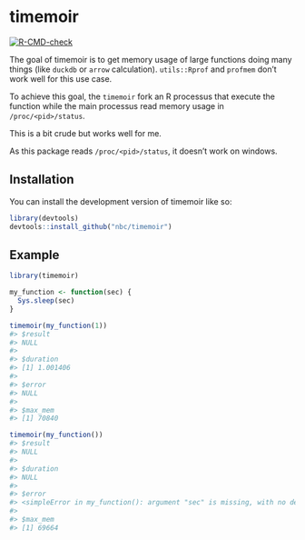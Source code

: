 
<!-- README.md is generated from README.Rmd. Please edit that file -->

# timemoir

<!-- badges: start -->

[![R-CMD-check](https://github.com/nbc/timemoir/actions/workflows/R-CMD-check.yaml/badge.svg)](https://github.com/nbc/timemoir/actions/workflows/R-CMD-check.yaml)
<!-- badges: end -->

The goal of timemoir is to get memory usage of large functions doing
many things (like `duckdb` or `arrow` calculation). `utils::Rprof` and
`profmem` don’t work well for this use case.

To achieve this goal, the `timemoir` fork an R processus that execute
the function while the main processus read memory usage in
`/proc/<pid>/status`.

This is a bit crude but works well for me.

As this package reads `/proc/<pid>/status`, it doesn’t work on windows.

## Installation

You can install the development version of timemoir like so:

``` r
library(devtools)
devtools::install_github("nbc/timemoir")
```

## Example

``` r
library(timemoir)

my_function <- function(sec) {
  Sys.sleep(sec)
}

timemoir(my_function(1))
#> $result
#> NULL
#> 
#> $duration
#> [1] 1.001406
#> 
#> $error
#> NULL
#> 
#> $max_mem
#> [1] 70840

timemoir(my_function())
#> $result
#> NULL
#> 
#> $duration
#> NULL
#> 
#> $error
#> <simpleError in my_function(): argument "sec" is missing, with no default>
#> 
#> $max_mem
#> [1] 69664
```
